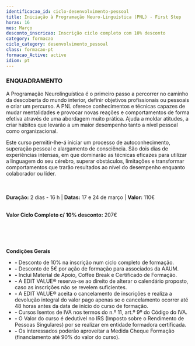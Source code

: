 ```yaml
---
identificacao_id: ciclo-desenvolvimento-pessoal
title: Iniciação à Programação Neuro-Linguística (PNL) - First Step
horas: 16
mes: Março
desconto_inscricao: Inscrição ciclo completo com 10% desconto
category: formacao
ciclo_category: desenvolvimento_pessoal
class: formacao-pt
formacao_Active: active
idiom: pt
---
```


### **ENQUADRAMENTO**

A Programação Neurolinguística é o primeiro passo a percorrer no caminho da descoberta do mundo interior, definir objetivos profissionais ou pessoais e criar um percurso. A PNL oferece conhecimentos e técnicas capazes de mudar mentalidades e provocar novas reações e comportamentos de forma efetiva através de uma abordagem muito prática. Ajuda a moldar atitudes, a criar hábitos que levarão a um maior desempenho tanto a nível pessoal como organizacional.

Este curso permitir-lhe-á iniciar um processo de autoconhecimento, superação pessoal e alargamento de consciência. São dois dias de experiências intensas, em que dominarão as técnicas eficazes para utilizar a linguagem do seu cérebro, superar obstáculos, limitações e transformar comportamentos que trarão resultados ao nível do desempenho enquanto colaborador ou líder.<br><br><br>

 
 
**Duração:** 2 dias - 16 h  \|  **Datas:** 17 e 24 de março  \|  **Valor:** 110€<br><br>

 

**Valor Ciclo Completo c/ 10% desconto:** 207€<br><br><br><br><br>

 

 

**Condições Gerais**

+ **\-**  Desconto de 10% na inscrição num ciclo completo de formação.
+ **\-**  Desconto de 5€ por ação de formação para associados da AAUM.
+ **\-**  Inclui Material de Apoio, Coffee Break e Certificado de Formação.
+ **\-**  A EDIT VALUE® reserva-se ao direito de alterar o calendário proposto, caso as inscrições não se revelem suficientes.
+ **\-**  A EDIT VALUE® aceita o cancelamento de inscrições e realiza a devolução integral do valor pago apenas se o cancelamento ocorrer até 48 horas antes da data de início do curso de formação.
+ **\-**  Cursos Isentos de IVA nos termos do n.º 11, art.º 9º do Código do IVA.
+ **\-**  O Valor do curso é dedutível no IRS (Imposto sobre o Rendimento de Pessoas Singulares) por se realizar em entidade formadora certificada.
+ **\-**  Os interessados poderão aproveitar a Medida Cheque Formação (financiamento até 90% do valor do curso).